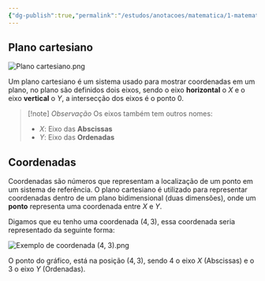 ```yaml
---
{"dg-publish":true,"permalink":"/estudos/anotacoes/matematica/1-matematica-fundamental/4-geometria-plana/4-7-plano-cartesiano-e-coordenadas/","updated":"2025-03-08T18:09:44.466-03:00"}
---
```


## Plano cartesiano

![Plano cartesiano.png](/img/user/assets/Notas/Matem%C3%A1tica%20e%20Natureza/1.%20Matem%C3%A1tica%20-%20Fundamental/4.%20Geometria%20plana/4.%207.%20Plano%20cartesiano%20e%20coordenadas/Plano%20cartesiano.png)

Um plano cartesiano é um sistema usado para mostrar coordenadas em um plano, no plano são definidos dois eixos, sendo o eixo **horizontal** o $X$ e o eixo **vertical** o $Y$, a intersecção dos eixos é o ponto 0.

> [!note] *Observação*
> Os eixos também tem outros nomes:
> - $X$: Eixo das **Abscissas**
> - $Y$: Eixo das **Ordenadas**

## Coordenadas

Coordenadas são números que representam a localização de um ponto em um sistema de referência. O plano cartesiano é utilizado para representar coordenadas dentro de um plano bidimensional (duas dimensões), onde um **ponto** representa uma coordenada entre $X$ e $Y$. 

Digamos que eu tenho uma coordenada $(4, 3)$, essa coordenada seria representado da seguinte forma:

![Exemplo de coordenada (4, 3).png](/img/user/assets/Notas/Matem%C3%A1tica%20e%20Natureza/1.%20Matem%C3%A1tica%20-%20Fundamental/4.%20Geometria%20plana/4.%207.%20Plano%20cartesiano%20e%20coordenadas/Exemplo%20de%20coordenada%20(4,%203).png)

O ponto do gráfico, está na posição $(4, 3)$, sendo $4$ o eixo $X$ (Abscissas) e o $3$ o eixo $Y$ (Ordenadas).
